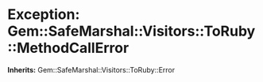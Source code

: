# Exception: Gem::SafeMarshal::Visitors::ToRuby::MethodCallError
**Inherits:** Gem::SafeMarshal::Visitors::ToRuby::Error
    




